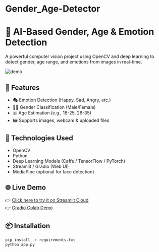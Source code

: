 # Gender_Age-Detector
# 👤 AI-Based Gender, Age & Emotion Detection
A powerful computer vision project using OpenCV and deep learning to detect gender, age range, and emotions from images in real-time.

![demo](demo.gif)

## 🚀 Features
- 🎭 Emotion Detection (Happy, Sad, Angry, etc.)
- 👦👧 Gender Classification (Male/Female)
- 📊 Age Estimation (e.g., 18-25, 26-35)
- 🖼️ Supports images, webcam & uploaded files

## 🧠 Technologies Used
- OpenCV
- Python
- Deep Learning Models (Caffe / TensorFlow / PyTorch)
- Streamlit / Gradio (Web UI)
- MediaPipe (optional for face detection)

## 🌐 Live Demo
👉 [Click here to try it on Streamlit Cloud](https://your-app-url.streamlit.app)  
👉 [Gradio Colab Demo](https://your-colab-link)

## 📦 Installation
```bash
pip install -r requirements.txt
python app.py
